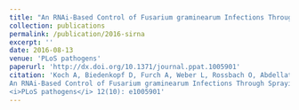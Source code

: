 ```yaml
---
title: "An RNAi-Based Control of Fusarium graminearum Infections Through Spraying of Long dsRNAs Involves a Plant Passage and Is Controlled by the Fungal Silencing Machinery."
collection: publications
permalink: /publication/2016-sirna
excerpt: ''
date: 2016-08-13
venue: 'PLoS pathogens'
paperurl: 'http://dx.doi.org/10.1371/journal.ppat.1005901'
citation: 'Koch A, Biedenkopf D, Furch A, Weber L, Rossbach O, Abdellatef E, Linicus L, Johannsmeier J, Jelonek L, Goesmann A, Cardoza V, McMillan J, Mentzel T, Kogel KH (2016)<br>
An RNAi-Based Control of Fusarium graminearum Infections Through Spraying of Long dsRNAs Involves a Plant Passage and Is Controlled by the Fungal Silencing Machinery.<br>
<i>PLoS pathogens</i> 12(10): e1005901'
---
```

